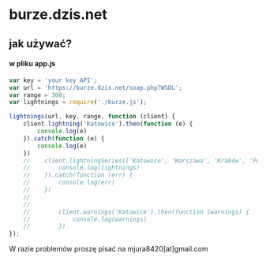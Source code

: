 # burze.dzis.net
## jak używać?
#### w pliku app.js
```javascript
var key = 'your key API';
var url = 'https://burze.dzis.net/soap.php?WSDL';
var range = 300;
var lightnings = require('./burze.js');

lightnings(url, key, range, function (client) {
    client.lightning('Katowice').then(function (e) {
        console.log(e)
    }).catch(function (e) {
        console.log(e)
    })
    //    client.lightningSeries(['Katowice', 'Warszawa', 'Kraków', 'Poznań']).then(function (lightnings) {
    //        console.log(lightnings)
    //    }).catch(function (err) {
    //        console.log(err)
    //    })
    //
    //
    //        client.warnings('Katowice').then(function (warnings) {
    //            console.log(warnings)
    //        })
});

```

W razie problemów proszę pisać na mjura8420[at]gmail.com